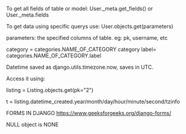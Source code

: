 To get all fields of table or model: User.\_meta.get_fields()
or User.\_meta.fields

To get data using specific querys use: User.objects.get(parameters)

parameters: the specified columns of table.
eg: pk, username, etc

category = categories.NAME_OF_CATEGORY
category label= categories.NAME_OF_CATEGORY.label

Datetime saved as django.utils.timezone.now, saves in UTC.

Access it using:

listing = Listing.objects.get(pk="2")

t = listing.datetime_created.year/month/day/hour/minute/second/tzinfo

FORMS IN DJANGO
https://www.geeksforgeeks.org/django-forms/

NULL object is NONE
